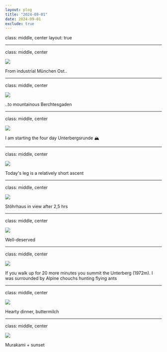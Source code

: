 ```yaml
---
layout: plog
title: "2024-09-01"
date: 2024-09-01
exclude: true
---
```


class: middle, center
layout: true

---

class: middle, center

<img class="plog-picture" src="{{ site.baseurl }}/img/plog/2024-09-01/01.jpg" />

From industrial München Ost..

---

class: middle, center

<img class="plog-picture" src="{{ site.baseurl }}/img/plog/2024-09-01/02.jpg" />

..to mountainous Berchtesgaden 

---

class: middle, center

<img class="plog-picture" src="{{ site.baseurl }}/img/plog/2024-09-01/03.png" />

I am starting the four day Unterbergsrunde 🏔️

---

class: middle, center

<img class="plog-picture" src="{{ site.baseurl }}/img/plog/2024-09-01/04.jpg" />

Today's leg is a relatively short ascent

---

class: middle, center

<img class="plog-picture" src="{{ site.baseurl }}/img/plog/2024-09-01/05.jpg" />

Stöhrhaus in view after 2,5 hrs

---

class: middle, center

<img class="plog-picture" src="{{ site.baseurl }}/img/plog/2024-09-01/06.jpg" />

Well-deserved

---

class: middle, center

<img class="plog-picture" src="{{ site.baseurl }}/img/plog/2024-09-01/07.jpg" />

If you walk up for 20 more minutes you summit the Unterberg (1972m). I was surrounded by Alpine chouchs hunting flying ants

---

class: middle, center

<img class="plog-picture" src="{{ site.baseurl }}/img/plog/2024-09-01/08.jpg" />

Hearty dinner, buttermilch

---

class: middle, center

<img class="plog-picture" src="{{ site.baseurl }}/img/plog/2024-09-01/09.jpg" />

Murakami + sunset

